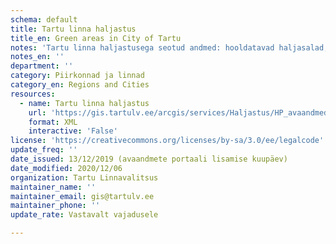 ```yaml
---
schema: default
title: Tartu linna haljastus
title_en: Green areas in City of Tartu
notes: 'Tartu linna haljastusega seotud andmed: hooldatavad haljasalad, rajad, lilled, pingid trepid, piirded jm inventar linnaruumis'
notes_en: ''
department: ''
category: Piirkonnad ja linnad 
category_en: Regions and Cities
resources:
  - name: Tartu linna haljastus
    url: 'https://gis.tartulv.ee/arcgis/services/Haljastus/HP_avaandmed/MapServer?wsdl'
    format: XML
    interactive: 'False'
license: 'https://creativecommons.org/licenses/by-sa/3.0/ee/legalcode'  
update_freq: ''
date_issued: 13/12/2019 (avaandmete portaali lisamise kuupäev)
date_modified: 2020/12/06
organization: Tartu Linnavalitsus
maintainer_name: ''
maintainer_email: gis@tartulv.ee
maintainer_phone: ''
update_rate: Vastavalt vajadusele

---
```

